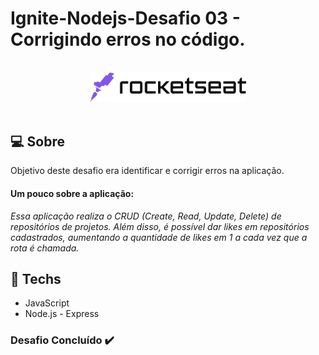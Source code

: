 # Ignite-Nodejs-Desafio 03 - Corrigindo erros no código.


<div align="center">
  <br>
  <img alt="Logo" width="250px" src="https://raw.githubusercontent.com/Rocketseat/awesome/master/assets/logo_rocketseat.png" />
  <br>
  <br>
</div>

## :computer: Sobre  

Objetivo deste desafio era identificar e corrigir erros na aplicação.

#### Um pouco sobre a aplicação: 
*Essa aplicação realiza o CRUD (Create, Read, Update, Delete) de repositórios de projetos. Além disso, é possível dar likes em repositórios cadastrados, aumentando a quantidade de likes em 1 a cada vez que a rota é chamada.*

## 🚀 Techs

<ul>
  <li>JavaScript</li>
  <li>Node.js - Express</li>
</ul>

### Desafio Concluído ✔️


 

